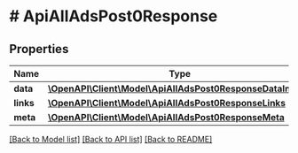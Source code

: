 # # ApiAllAdsPost0Response

## Properties

Name | Type | Description | Notes
------------ | ------------- | ------------- | -------------
**data** | [**\OpenAPI\Client\Model\ApiAllAdsPost0ResponseDataInner[]**](ApiAllAdsPost0ResponseDataInner.md) |  |
**links** | [**\OpenAPI\Client\Model\ApiAllAdsPost0ResponseLinks**](ApiAllAdsPost0ResponseLinks.md) |  |
**meta** | [**\OpenAPI\Client\Model\ApiAllAdsPost0ResponseMeta**](ApiAllAdsPost0ResponseMeta.md) |  |

[[Back to Model list]](../../README.md#models) [[Back to API list]](../../README.md#endpoints) [[Back to README]](../../README.md)
